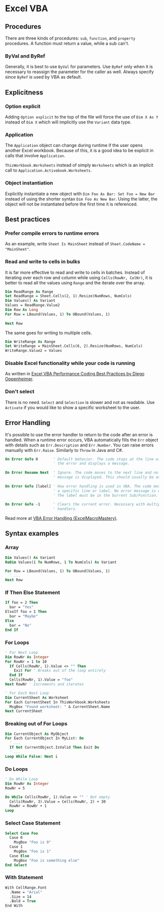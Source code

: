 # Excel VBA

## Procedures

There are three kinds of procedures: `sub`, `function`, and `property` procedures. A function must return a value, while a sub can't.

### ByVal and ByRef

Generally, it is best to use `ByVal` for parameters. Use `ByRef` only when it is necessary to reassign the parameter for the caller as well. Always specify since `ByRef` is used by VBA as default.

## Explicitness

### Option explicit
Adding `Option explicit` to the top of the file will force the use of `Dim X As Y` instead of `Dim X` which will implicitly use the `Variant` data type.

### Application

The `Application` object can change during runtime if the user opens another Excel workbook. Because of this, it is a good idea to be explicit in calls that involve `Application`.

`ThisWorkbook.Worksheets` instead of simply `Worksheets` which is an implicit call to `Application.Activebook.Worksheets`.

### Object instantiation

Explicitly instantiate a new object with `Dim Foo As Bar: Set Foo = New Bar` instead of using the shorter syntax `Dim Foo As New Bar`. Using the latter, the object will not be instantiated before the first time it is referenced.

## Best practices

### Prefer compile errors to runtime errors

As an example, write `Sheet Is MainSheet` instead of `Sheet.CodeName = "MainSheet"`.

### Read and write to cells in bulks

It is far more effective to read and write to cells in batches. Instead of iterating over each row and column while using `Cells(RowNr, ColNr)`, it is better to read all the values using `Range` and the iterate over the array.

```vb
Dim ReadRange As Range
Set ReadRange = Sheet.Cells(2, 1).Resize(NumRows, NumCols)
Dim Values() As Variant
Values = ReadRange.Value2
Dim Row As Long
For Row = LBound(Values, 1) To UBound(Values, 1)
  ' ...
Next Row
```

The same goes for writing to multiple cells.

```vb
Dim WriteRange As Range
Set WriteRange = MainSheet.Cells(6, 2).Resize(NumRows, NumCols)
WriteRange.Value2 = Values
```

### Disable Excel functionality while your code is running

As written in [Excel VBA Performance Coding Best Practices by Diego Oppenheimer](https://www.microsoft.com/en-us/microsoft-365/blog/2009/03/12/excel-vba-performance-coding-best-practices/).

### Don't select

There is no need. `Select` and `Selection` is slower and not as readable. Use `Activate` if you would like to show a specific worksheet to the user.

## Error Handling

It's possible to use the error handler to return to the code after an error is handled. When a runtime error occurs, VBA automatically fills the `Err` object with details such as `Err.Description` and `Err.Number`. You can raise errors manually with `Err.Raise`. Similarly to `Throw` in Java and C#.

```vb
On Error GoTo 0       ' Default behavior. The code stops at the line with
                      ' the error and displays a message.
                      
On Error Resume Next  ' Ignore. The code moves to the next line and no error
                      ' message is displayed. This should usually be avoided.
                      
On Error GoTo [label] ' How error handling is used in VBA. The code moves to
                      ' a specific line or label. No error message is displayed.
                      ' The label must be in the burrent Sub/Function.
                      
On Error GoTo -1      ' Clears the current error. Necessary with multiple error
                      ' handlers.
```

 Read more at [VBA Error Handling (ExcelMacroMastery)](https://excelmacromastery.com/vba-error-handling/).

## Syntax examples

### Array

```vb
Dim Values() As Variant
ReDim Values(1 To NumRows, 1 To NumCols) As Variant

For Row = LBound(Values, 1) To UBound(Values, 1)
  ' ...
Next Row
```

### If Then Else Statement

```vb
If foo = 2 Then
  bar = "Yes"
ElseIf foo = 1 Then
  bar = "Maybe"
Else
  bar = "No"
End If
```

### For Loops

```vb
' For Next Loop
Dim RowNr As Integer
For RowNr = 1 to 10
  If Cells(RowNr, 1).Value <> "" Then
    Exit For ' Breaks out of the loop entirely
  End If
  Cells(RowNr, 1).Value = "foo"
Next RowNr ' Increments and iterates

' For Each Next Loop
Dim CurrentSheet As Worksheet
For Each CurrentSheet In ThisWorkbook.Worksheets
  MsgBox "Found worksheet: " & CurrentSheet.Name
Next CurrentSheet
```

### Breaking out of For Loops

```vb
Dim CurrentObject As MyObject
For Each CurrentObject In MyList: Do
  ' ...
  If Not CurrentObject.IsValid Then Exit Do
  ' ...
Loop While False: Next i
```

### Do Loops

```vb
' Do While Loop
Dim RowNr As Integer
RowNr = 5

Do While Cells(RowNr, 1).Value <> "" ' Not empty
  Cells(RowNr, 3).Value = Cells(RowNr, 2) + 30
  RowNr = RowNr + 1
Loop
```

### Select Case Statement

```vb
Select Case Foo
  Case 0
    MsgBox "Foo is 0"
  Case 1
    MsgBox "Foo is 1"
  Case Else
    MsgBox "Foo is something else"
End Select
```

### With Statement

```vb
With CellRange.Font
  .Name = "Arial"
  .Size = 14
  .Bold = True
End With
```
